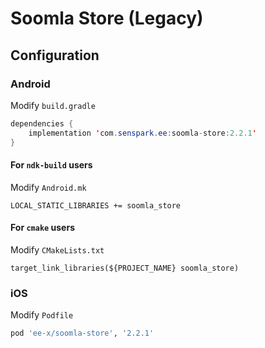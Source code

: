 # Soomla Store (Legacy)
## Configuration
### Android
Modify `build.gradle`
```java
dependencies {
    implementation 'com.senspark.ee:soomla-store:2.2.1'
}
```

#### For `ndk-build` users
Modify `Android.mk`
```
LOCAL_STATIC_LIBRARIES += soomla_store
```

#### For `cmake` users
Modify `CMakeLists.txt`
```
target_link_libraries(${PROJECT_NAME} soomla_store)
```

### iOS
Modify `Podfile`
```ruby
pod 'ee-x/soomla-store', '2.2.1'
```